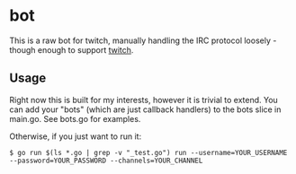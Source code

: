 # bot

This is a raw bot for twitch, manually handling the IRC protocol loosely - though enough to support [twitch](https://twitch.tv).

## Usage

Right now this is built for my interests, however it is trivial to extend. You can add your "bots" (which are just callback handlers) to the bots slice in main.go. See bots.go for examples.

Otherwise, if you just want to run it:

```shell
$ go run $(ls *.go | grep -v "_test.go") run --username=YOUR_USERNAME --password=YOUR_PASSWORD --channels=YOUR_CHANNEL
```
